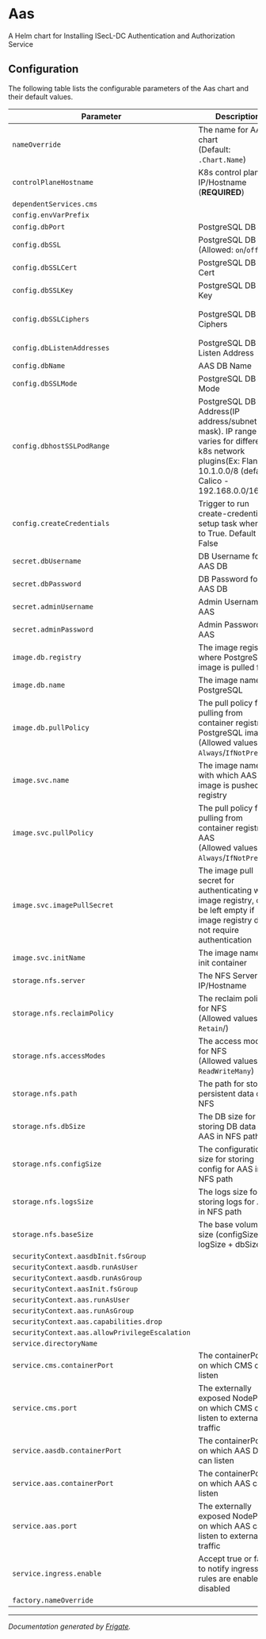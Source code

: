
Aas
===========

A Helm chart for Installing ISecL-DC Authentication and Authorization Service


## Configuration

The following table lists the configurable parameters of the Aas chart and their default values.

| Parameter                | Description             | Default        |
| ------------------------ | ----------------------- | -------------- |
| `nameOverride` | The name for AAS chart<br> (Default: `.Chart.Name`) | `""` |
| `controlPlaneHostname` | K8s control plane IP/Hostname<br> (**REQUIRED**) | `"<user input>"` |
| `dependentServices.cms` |  | `"cms"` |
| `config.envVarPrefix` |  | `"AAS"` |
| `config.dbPort` | PostgreSQL DB port | `5432` |
| `config.dbSSL` | PostgreSQL DB SSL<br> (Allowed: `on`/`off`) | `"on"` |
| `config.dbSSLCert` | PostgreSQL DB SSL Cert | `"/etc/postgresql/secrets/server.crt"` |
| `config.dbSSLKey` | PostgreSQL DB SSL Key | `"/etc/postgresql/secrets/server.key"` |
| `config.dbSSLCiphers` | PostgreSQL DB SSL Ciphers | `"ECDHE-ECDSA-AES256-GCM-SHA384:ECDHE-RSA-AES256-GCM-SHA384:ECDHE-ECDSA-AES128-GCM-SHA256:ECDHE-RSA-AES128-GCM-SHA256"` |
| `config.dbListenAddresses` | PostgreSQL DB Listen Address | `"*"` |
| `config.dbName` | AAS DB Name | `"aasdb"` |
| `config.dbSSLMode` | PostgreSQL DB SSL Mode | `"verify-full"` |
| `config.dbhostSSLPodRange` | PostgreSQL DB Host Address(IP address/subnet-mask). IP range varies for different k8s network plugins(Ex: Flannel - 10.1.0.0/8 (default), Calico - 192.168.0.0/16). | `"10.1.0.0/8"` |
| `config.createCredentials` | Trigger to run create-credentials setup task when set to True. Default is False | `true` |
| `secret.dbUsername` | DB Username for AAS DB | `null` |
| `secret.dbPassword` | DB Password for AAS DB | `null` |
| `secret.adminUsername` | Admin Username for AAS | `null` |
| `secret.adminPassword` | Admin Password for AAS | `null` |
| `image.db.registry` | The image registry where PostgreSQL image is pulled from | `"dockerhub.io"` |
| `image.db.name` | The image name of PostgreSQL | `"postgres:14.2"` |
| `image.db.pullPolicy` | The pull policy for pulling from container registry for PostgreSQL image<br> (Allowed values: `Always`/`IfNotPresent`) | `"Always"` |
| `image.svc.name` | The image name with which AAS image is pushed to registry | `"<user input>"` |
| `image.svc.pullPolicy` | The pull policy for pulling from container registry for AAS<br> (Allowed values: `Always`/`IfNotPresent`) | `"Always"` |
| `image.svc.imagePullSecret` | The image pull secret for authenticating with image registry, can be left empty if image registry does not require authentication | `null` |
| `image.svc.initName` | The image name of init container | `"<user input>"` |
| `storage.nfs.server` | The NFS Server IP/Hostname | `"<user input>"` |
| `storage.nfs.reclaimPolicy` | The reclaim policy for NFS<br> (Allowed values: `Retain`/) | `"Retain"` |
| `storage.nfs.accessModes` | The access modes for NFS<br> (Allowed values: `ReadWriteMany`) | `"ReadWriteMany"` |
| `storage.nfs.path` | The path for storing persistent data on NFS | `"/mnt/nfs_share"` |
| `storage.nfs.dbSize` | The DB size for storing DB data for AAS in NFS path | `"1Gi"` |
| `storage.nfs.configSize` | The configuration size for storing config for AAS in NFS path | `"10Mi"` |
| `storage.nfs.logsSize` | The logs size for storing logs for AAS in NFS path | `"1Gi"` |
| `storage.nfs.baseSize` | The base volume size (configSize + logSize + dbSize) | `"2.1Gi"` |
| `securityContext.aasdbInit.fsGroup` |  | `1001` |
| `securityContext.aasdb.runAsUser` |  | `1001` |
| `securityContext.aasdb.runAsGroup` |  | `1001` |
| `securityContext.aasInit.fsGroup` |  | `1001` |
| `securityContext.aas.runAsUser` |  | `1001` |
| `securityContext.aas.runAsGroup` |  | `1001` |
| `securityContext.aas.capabilities.drop` |  | `["all"]` |
| `securityContext.aas.allowPrivilegeEscalation` |  | `false` |
| `service.directoryName` |  | `"authservice"` |
| `service.cms.containerPort` | The containerPort on which CMS can listen | `8445` |
| `service.cms.port` | The externally exposed NodePort on which CMS can listen to external traffic | `30445` |
| `service.aasdb.containerPort` | The containerPort on which AAS DB can listen | `5432` |
| `service.aas.containerPort` | The containerPort on which AAS can listen | `8444` |
| `service.aas.port` | The externally exposed NodePort on which AAS can listen to external traffic | `30444` |
| `service.ingress.enable` | Accept true or false to notify ingress rules are enable or disabled | `false` |
| `factory.nameOverride` |  | `""` |



---
_Documentation generated by [Frigate](https://frigate.readthedocs.io)._

